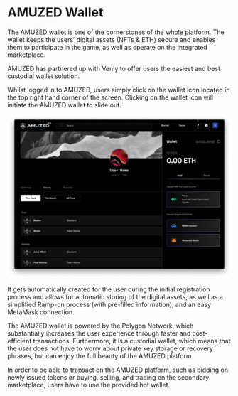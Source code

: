 # AMUZED Wallet

The AMUZED wallet is one of the cornerstones of the whole platform. The wallet keeps the users’ digital assets (NFTs & ETH) secure and enables them to participate in the game, as well as operate on the integrated marketplace.&#x20;

AMUZED has partnered up with Venly to offer users the easiest and best custodial wallet solution.

Whilst logged in to AMUZED, users simply click on the wallet icon located in the top right hand corner of the screen. Clicking on the wallet icon will initiate the AMUZED wallet to slide out.

![](<../../.gitbook/assets/Wallet DesktopV4.png>)

It gets automatically created for the user during the initial registration process and allows for automatic storing of the digital assets, as well as a simplified Ramp-on process (with pre-filled information), and an easy MetaMask connection.&#x20;

The AMUZED wallet is powered by the Polygon Network, which substantially increases the user experience through faster and cost-efficient transactions. Furthermore, it is a custodial wallet, which means that the user does not have to worry about private key storage or recovery phrases, but can enjoy the full beauty of the AMUZED platform.&#x20;

In order to be able to transact on the AMUZED platform, such as bidding on newly issued tokens or buying, selling, and trading on the secondary marketplace, users have to use the provided hot wallet.&#x20;

